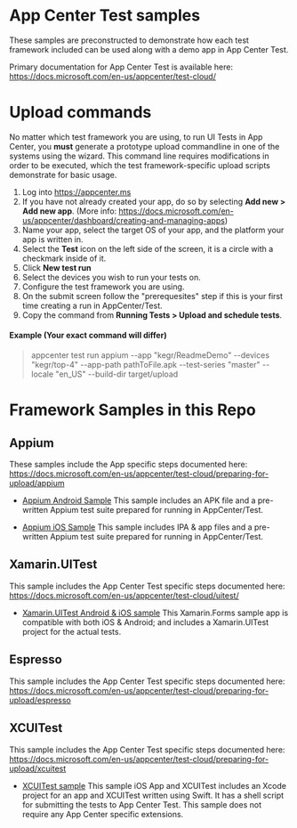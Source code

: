 # App Center Test samples
These samples are preconstructed to demonstrate how each test framework included can be used along with a demo app in App Center Test.

Primary documentation for App Center Test is available here: https://docs.microsoft.com/en-us/appcenter/test-cloud/

# Upload commands
No matter which test framework you are using, to run UI Tests in App Center, you **must** generate a prototype upload commandline in one of the systems using the wizard. This command line requires modifications in order to be executed, which the test framework-specific upload scripts demonstrate for basic usage. 

1. Log into https://appcenter.ms
2. If you have not already created your app, do so by selecting **Add new > Add new app**. (More info: https://docs.microsoft.com/en-us/appcenter/dashboard/creating-and-managing-apps)
3. Name your app, select the target OS of your app, and the platform your app is written in. 
4. Select the **Test** icon on the left side of the screen, it is a circle with a checkmark inside of it.
5. Click **New test run**
6. Select the devices you wish to run your tests on.
7. Configure the test framework you are using.
8. On the submit screen follow the "prerequesites" step if this is your first time creating a run in AppCenter/Test. 
9. Copy the command from **Running Tests > Upload and schedule tests**. 

#### Example (Your exact command will differ)
> appcenter test run appium --app "kegr/ReadmeDemo" --devices "kegr/top-4" --app-path pathToFile.apk  --test-series "master" --locale "en_US" --build-dir target/upload

# Framework Samples in this Repo
## Appium
These samples include the App specific steps documented here: https://docs.microsoft.com/en-us/appcenter/test-cloud/preparing-for-upload/appium

- [Appium Android Sample](Appium/Android) This sample includes an APK file and a pre-written Appium test suite prepared for running in AppCenter/Test. 

- [Appium iOS Sample](Appium/iOS) This sample includes IPA & app files and a pre-written Appium test suite prepared for running in AppCenter/Test.

## Xamarin.UITest
This sample includes the App Center Test specific steps documented here: https://docs.microsoft.com/en-us/appcenter/test-cloud/uitest/

- [Xamarin.UITest Android & iOS sample](Xamarin.UITest/UITestDemo) This Xamarin.Forms sample app is compatible with both iOS & Android; and includes a Xamarin.UITest project for the actual tests. 


## Espresso
This sample includes the App Center Test specific steps documented here: https://docs.microsoft.com/en-us/appcenter/test-cloud/preparing-for-upload/espresso

## XCUITest 
This sample includes the App Center Test specific steps documented here: https://docs.microsoft.com/en-us/appcenter/test-cloud/preparing-for-upload/xcuitest

- [XCUITest sample](XCUITest/Buttons) This sample iOS App and XCUITest includes an Xcode project for an app and XCUITest written using Swift. It has a shell script for submitting the tests to App Center Test. This sample does not require any App Center specific extensions.
